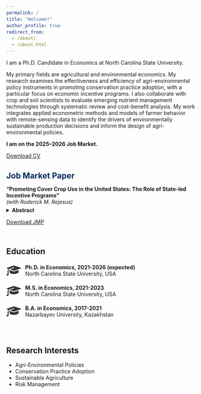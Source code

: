 ```yaml
---
permalink: /
title: "Welcome!"
author_profile: true
redirect_from: 
  - /about/
  - /about.html
---
```

  
I am a Ph.D. Candidate in Economics at North Carolina State University. 

My primary fields are agricultural and environmental economics. My research examines the effectiveness and efficiency of agri-environmental policy instruments in promoting conservation practice adoption, with a particular focus on economic incentive programs. I also collaborate with crop and soil scientists to evaluate emerging nutrient management technologies through systematic review and cost–benefit analysis. My work integrates applied econometric methods and models of farmer behavior with remote-sensing data to identify the drivers of environmentally sustainable production decisions and inform the design of agri-environmental policies.

<p><strong>I am on the 2025–2026 Job Market.</strong></p>

<p>
  <a href="https://lyazzatsanat.github.io/files/CV_Lyazzat_Sanat.pdf" class="btn btn--primary" download>
    Download CV
  </a>
</p>

<section style="margin-top: 2rem;">
  <h2 style="color:#002b5c; margin-bottom:0.5rem;">Job Market Paper</h2>
  <p style="margin-bottom:0.3rem;">
    <strong>“Promoting Cover Crop Use in the United States: The Role of State-led Incentive Programs”</strong><br>
    <em>(with Roderick M. Rejesus)</em>
  </p>

  <!-- Collapsible Abstract --> <details> <summary style="cursor: pointer; font-weight: bold;">Abstract</summary> <p style="margin-top: 10px;"> This study examines the role of state-led conservation programs in promoting cover crop adoption in the United States (US). Utilizing county-level satellite data on cover crop acres from 16 US states between 2005 and 2020, our study employs a staggered difference-in-differences (DiD) framework to estimate the impacts of these programs on cover crop uptake. The findings reveal that state programs significantly increase initial short-term adoption of cover crops. However, there is evidence that the strong initial adoption impact of state programs is generally not sustained over the longer term several years after the introduction of the state program. Bolstering state-level conservation programs offers a practical pathway to accelerate cover crop adoption rates and meet environmental goals in the short-term, especially since these programs are flexibly designed and tailored to local needs. Nonetheless, program design adjustments or new policy instruments may be needed to sustain further adoption over the long-run. </p> </details>
  <a href="/files/jmp.pdf" class="btn btn--primary" style="margin-top: 0.5rem;">Download JMP</a>
</section>

<!-- Two-column layout for Education & Research Interests --> 
<section style="display: flex; flex-wrap: wrap; gap: 2em; margin-top: 2em;">
<!-- Education Column --> 
<div style="flex: 1; min-width: 350px;"> 
  <h2>Education</h2> 
<div style="display: flex; align-items: center; margin-bottom: 1em;">
  <img src="/images/grad-hat.png" alt="Graduation Cap" style="width: 40px; margin-right: 10px;"> 
  <div> 
    <strong>Ph.D. in Economics, 2021-2026 (expected)</strong><br> North Carolina State University, USA </div> </div>
  <div style="display: flex; align-items: center; margin-bottom: 1em;"> 
    <img src="/images/grad-hat.png" alt="Graduation Cap" style="width: 40px; margin-right: 10px;"> 
    <div> <strong>M.S. in Economics, 2021-2023</strong><br> North Carolina State University, USA </div> </div> <div style="display: flex; align-items: center; margin-bottom: 1em;"> <img src="/images/grad-hat.png" alt="Graduation Cap" style="width: 40px; margin-right: 10px;"> 
      <div> <strong>B.A. in Economics, 2017-2021</strong><br> Nazarbayev University, Kazakhstan </div> </div> </div> 
  <!-- Research Interests Column --> 
  <div style="flex: 1; min-width: 350px;"> 
    <h2>Research Interests</h2> <ul> <li>Agri-Environmental Policies</li> <li>Conservation Practice Adoption</li> <li>Sustainable Agriculture</li> <li>Risk Management</li> </ul> </div> </section>
